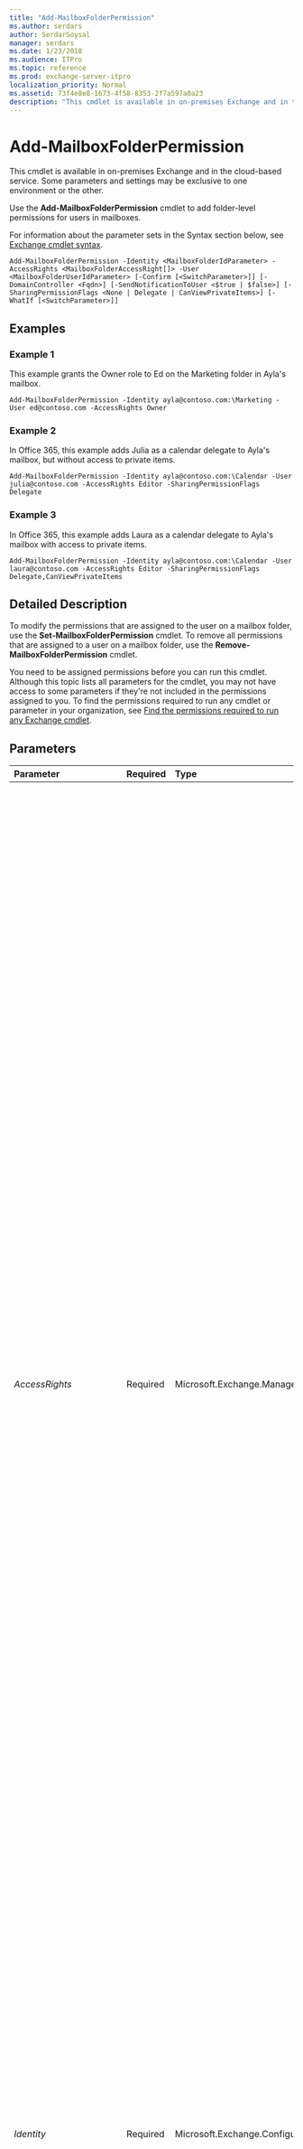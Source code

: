 ```yaml
---
title: "Add-MailboxFolderPermission"
ms.author: serdars
author: SerdarSoysal
manager: serdars
ms.date: 1/23/2018
ms.audience: ITPro
ms.topic: reference
ms.prod: exchange-server-itpro
localization_priority: Normal
ms.assetid: 73f4e8e8-1673-4f58-8353-2f7a597a0a23
description: "This cmdlet is available in on-premises Exchange and in the cloud-based service. Some parameters and settings may be exclusive to one environment or the other."
---
```


# Add-MailboxFolderPermission

This cmdlet is available in on-premises Exchange and in the cloud-based service. Some parameters and settings may be exclusive to one environment or the other. 
  
Use the **Add-MailboxFolderPermission** cmdlet to add folder-level permissions for users in mailboxes.
  
For information about the parameter sets in the Syntax section below, see [Exchange cmdlet syntax](https://technet.microsoft.com/library/bb123552.aspx). 
  
```
Add-MailboxFolderPermission -Identity <MailboxFolderIdParameter> -AccessRights <MailboxFolderAccessRight[]> -User <MailboxFolderUserIdParameter> [-Confirm [<SwitchParameter>]] [-DomainController <Fqdn>] [-SendNotificationToUser <$true | $false>] [-SharingPermissionFlags <None | Delegate | CanViewPrivateItems>] [-WhatIf [<SwitchParameter>]]

```

## Examples
<a name="Examples"> </a>

### Example 1

This example grants the Owner role to Ed on the Marketing folder in Ayla's mailbox.
  
```
Add-MailboxFolderPermission -Identity ayla@contoso.com:\Marketing -User ed@contoso.com -AccessRights Owner
```

### Example 2

In Office 365, this example adds Julia as a calendar delegate to Ayla's mailbox, but without access to private items.
  
```
Add-MailboxFolderPermission -Identity ayla@contoso.com:\Calendar -User julia@contoso.com -AccessRights Editor -SharingPermissionFlags Delegate
```

### Example 3

In Office 365, this example adds Laura as a calendar delegate to Ayla's mailbox with access to private items.
  
```
Add-MailboxFolderPermission -Identity ayla@contoso.com:\Calendar -User laura@contoso.com -AccessRights Editor -SharingPermissionFlags Delegate,CanViewPrivateItems
```

## Detailed Description
<a name="DetailedDescription"> </a>

To modify the permissions that are assigned to the user on a mailbox folder, use the **Set-MailboxFolderPermission** cmdlet. To remove all permissions that are assigned to a user on a mailbox folder, use the **Remove-MailboxFolderPermission** cmdlet.
  
You need to be assigned permissions before you can run this cmdlet. Although this topic lists all parameters for the cmdlet, you may not have access to some parameters if they're not included in the permissions assigned to you. To find the permissions required to run any cmdlet or parameter in your organization, see [Find the permissions required to run any Exchange cmdlet](https://technet.microsoft.com/library/mt432940.aspx).
  
## Parameters
<a name="DetailedDescription"> </a>

|**Parameter**|**Required**|**Type**|**Description**|
|:-----|:-----|:-----|:-----|
| _AccessRights_ <br/> |Required  <br/> |Microsoft.Exchange.Management.StoreTasks.MailboxFolderAccessRight[]  <br/> | The _AccessRights_ parameter specifies the permissions that you want to add for the user on the mailbox folder. <br/>  You can specify individual folder permissions or roles, which are combinations of permissions. You can specify multiple permissions and roles separated by commas. <br/>  The following individual permissions are available: <br/>  `CreateItems`: The user can create items within the specified folder.  <br/>  `CreateSubfolders`: The user can create subfolders in the specified folder.  <br/>  `DeleteAllItems`: The user can delete all items in the specified folder.  <br/>  `DeleteOwnedItems`: The user can only delete items that they created from the specified folder.  <br/>  `EditAllItems`: The user can edit all items in the specified folder.  <br/>  `EditOwnedItems`: The user can only edit items that they created in the specified folder.  <br/>  `FolderContact`: The user is the contact for the specified public folder.  <br/>  `FolderOwner`: The user is the owner of the specified folder. The user can view the folder, move the move the folder, and create subfolders. The user can't read items, edit items, delete items, or create items.  <br/>  `FolderVisible`: The user can view the specified folder, but can't read or edit items within the specified public folder.  <br/>  `ReadItems`: The user can read items within the specified folder.  <br/>  The roles that are available, along with the permissions that they assign, are described in the following list: <br/> **Author**:  `CreateItems`,  `DeleteOwnedItems`,  `EditOwnedItems`,  `FolderVisible`,  `ReadItems` <br/> **Contributor**:  `CreateItems`,  `FolderVisible` <br/> **Editor**:  `CreateItems`,  `DeleteAllItems`,  `DeleteOwnedItems`,  `EditAllItems`,  `EditOwnedItems`,  `FolderVisible`,  `ReadItems` <br/> **None**:  `FolderVisible` <br/> **NonEditingAuthor**:  `CreateItems`,  `FolderVisible`,  `ReadItems` <br/> **Owner**:  `CreateItems`,  `CreateSubfolders`,  `DeleteAllItems`,  `DeleteOwnedItems`,  `EditAllItems`,  `EditOwnedItems`,  `FolderContact`,  `FolderOwner`,  `FolderVisible`,  `ReadItems` <br/> **PublishingEditor**:  `CreateItems`,  `CreateSubfolders`,  `DeleteAllItems`,  `DeleteOwnedItems`,  `EditAllItems`,  `EditOwnedItems`,  `FolderVisible`,  `ReadItems` <br/> **PublishingAuthor**:  `CreateItems`,  `CreateSubfolders`,  `DeleteOwnedItems`,  `EditOwnedItems`,  `FolderVisible`,  `ReadItems` <br/> **Reviewer**:  `FolderVisible`,  `ReadItems` <br/>  The following roles apply specifically to calendar folders: <br/> **AvailabilityOnly**: View only availability data  <br/> **LimitedDetails**: View availability data with subject and location  <br/> |
| _Identity_ <br/> |Required  <br/> |Microsoft.Exchange.Configuration.Tasks.MailboxFolderIdParameter  <br/> | The _Identity_ parameter specifies the target mailbox and folder. The syntax is `<Mailbox>:\<Folder>`. For the value of  `<Mailbox>`, you can use any value that uniquely identifies the mailbox.  <br/>  For example: <br/>  Name <br/>  Display name <br/>  Alias <br/>  Distinguished name (DN) <br/>  Canonical DN <br/> _\<domain name\>_\ _\<account name\>_ <br/>  Email address <br/>  GUID <br/> **LegacyExchangeDN** <br/> **SamAccountName** <br/>  User ID or user principal name (UPN) <br/>  Example values for the _Identity_ parameter are `john@contoso.com:\Calendar` or `John:\Marketing\Reports`.  <br/> |
| _User_ <br/> |Required  <br/> |Microsoft.Exchange.Management.StoreTasks.MailboxFolderUserIdParameter  <br/> | The _User_ parameter specifies who's granted permission to the mailbox folder. Valid values are mail-enabled security principals (mail-enabled accounts or groups that have security identifiers or SIDs that can have permissions assigned to them). For example: <br/>  User mailboxes <br/>  Mail users <br/>  Mail-enabled security groups <br/>  You can use any value that uniquely identifies the user or group. <br/>  For example: <br/>  Name <br/>  Display name <br/>  Alias <br/>  Distinguished name (DN) <br/>  Canonical DN <br/>  Email address <br/>  GUID <br/> |
| _Confirm_ <br/> |Optional  <br/> |System.Management.Automation.SwitchParameter  <br/> | The _Confirm_ switch specifies whether to show or hide the confirmation prompt. How this switch affects the cmdlet depends on if the cmdlet requires confirmation before proceeding. <br/>  Destructive cmdlets (for example, **Remove-\*** cmdlets) have a built-in pause that forces you to acknowledge the command before proceeding. For these cmdlets, you can skip the confirmation prompt by using this exact syntax: `-Confirm:$false`.  <br/>  Most other cmdlets (for example, **New-\*** and **Set-\*** cmdlets) don't have a built-in pause. For these cmdlets, specifying the _Confirm_ switch without a value introduces a pause that forces you acknowledge the command before proceeding. <br/> |
| _DomainController_ <br/> |Optional  <br/> |Microsoft.Exchange.Data.Fqdn  <br/> |This parameter is available only in on-premises Exchange.  <br/> The _DomainController_ parameter specifies the domain controller that's used by this cmdlet to read data from or write data to Active Directory. You identify the domain controller by its fully qualified domain name (FQDN). For example, `dc01.contoso.com`.  <br/> |
| _SendNotificationToUser_ <br/> |Optional  <br/> |System.Boolean  <br/> | This parameter is available only in the cloud-based service. <br/>  The _SendNotificationToUser_ parameter specifies whether to send a sharing invitation to the user when you add calendar permissions for them. The message will be a normal calendar sharing invitation that can be accepted by the recipient. Valid values are: <br/>  `$true`: A sharing invitation is sent.  <br/>  `$false`: No sharing invitation is sent. This is the default value.  <br/>  This parameter only applies to calendar folders, and can only be used with the following _AccessRights_ parameter values: <br/> **AvailabilityOnly** <br/> **LimitedDetails** <br/> **Reviewer** <br/> **Editor** <br/> |
| _SharingPermissionFlags_ <br/> |Optional  <br/> |Microsoft.Exchange.Management.StoreTasks.MailboxFolderPermissionFlags  <br/> | This parameter is available only in the cloud-based service. <br/>  The _SharingPermissionFlags_ parameter assigns calendar delegate permissions. This parameter only applies to calendar folders and can only be used when the _AccessRights_ parameter value is **Editor**. Valid values are:  <br/>  `None`: Has no effect. This is the default value.  <br/>  `Delegate`: The user is made a calendar delegate, which includes receiving meeting invites and responses. If there are no other delegates, this value will create the meeting message rule. If there are existing delegates, the user is added to the meeting message rule without changing how delegate messages are sent.  <br/>  `CanViewPrivateItems`: The user can access private items on the calendar. You must use this value with the  `Delegate` value. <br/>  You can specify multiple values separated by commas. <br/> |
| _WhatIf_ <br/> |Optional  <br/> |System.Management.Automation.SwitchParameter  <br/> |The _WhatIf_ switch simulates the actions of the command. You can use this switch to view the changes that would occur without actually applying those changes. You don't need to specify a value with this switch. <br/> |
   
## Input Types
<a name="InputTypes"> </a>

To see the input types that this cmdlet accepts, see [Cmdlet Input and Output Types](http://go.microsoft.com/fwlink/p/?linkId=616387). If the Input Type field for a cmdlet is blank, the cmdlet doesn't accept input data. 
  
## Return Types
<a name="ReturnTypes"> </a>

To see the return types, which are also known as output types, that this cmdlet accepts, see [Cmdlet Input and Output Types](http://go.microsoft.com/fwlink/p/?linkId=616387). If the Output Type field is blank, the cmdlet doesn't return data. 
  


